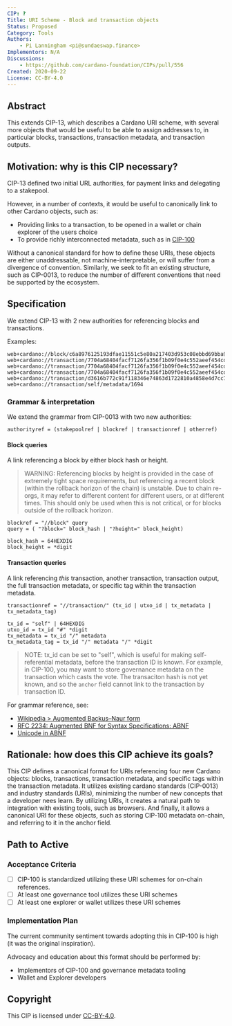 ```yaml
---
CIP: ?
Title: URI Scheme - Block and transaction objects
Status: Proposed
Category: Tools
Authors:
    - Pi Lanningham <pi@sundaeswap.finance>
Implementors: N/A
Discussions:
    - https://github.com/cardano-foundation/CIPs/pull/556
Created: 2020-09-22
License: CC-BY-4.0
---
```


## Abstract

This extends CIP-13, which describes a Cardano URI scheme, with several more objects that would be useful to be able to assign addresses to, in particular blocks, transactions, transaction metadata, and transaction outputs.

## Motivation: why is this CIP necessary?

CIP-13 defined two initial URL authorities, for payment links and delegating to a stakepool.

However, in a number of contexts, it would be useful to canonically link to other Cardano objects, such as:
- Providing links to a transaction, to be opened in a wallet or chain explorer of the users choice
- To provide richly interconnected metadata, such as in [CIP-100](https://github.com/cardano-foundation/CIPs/pull/556)

Without a canonical standard for how to define these URIs, these objects are either unaddressable, not machine-interpretable, or will suffer from a divergence of convention. Similarly, we seek to fit an existing structure, such as CIP-0013, to reduce the number of different conventions that need be supported by the ecosystem.

## Specification

We extend CIP-13 with 2 new authorities for referencing blocks and transactions.

Examples:
```
web+cardano://block/c6a8976125193dfae11551c5e80a217403d953c08ebbd69bba904d990854011f
web+cardano://transaction/7704a68404facf7126fa356f1b09f0e4c552aeef454cd0daba4208f3a64372e9
web+cardano://transaction/7704a68404facf7126fa356f1b09f0e4c552aeef454cd0daba4208f3a64372e9#1
web+cardano://transaction/7704a68404facf7126fa356f1b09f0e4c552aeef454cd0daba4208f3a64372e9/metadata
web+cardano://transaction/d3616b772c91f118346e74863d1722810a4858e4d7cc7663dc2eed345d7bca72/metadata/674
web+cardano://transaction/self/metadata/1694
```

### Grammar & interpretation

We extend the grammar from CIP-0013 with two new authorities:

```
authorityref = (stakepoolref | blockref | transactionref | otherref)
```

#### Block queries

A link referencing a block by either block hash or height.

> WARNING: Referencing blocks by height is provided in the case of extremely tight space requirements, but referencing a recent block (within the rollback horizon of the chain) is unstable.  Due to chain re-orgs, it may refer to different content for different users, or at different times. This should only be used when this is not critical, or for blocks outside of the rollback horizon.

```
blockref = "//block" query
query = ( "?block=" block_hash | "?height=" block_height)

block_hash = 64HEXDIG
block_height = *digit
```

#### Transaction queries

A link referencing *this* transaction, another transaction, transaction output, the full transaction metadata, or specific tag within the transaction metadata.

```
transactionref = "//transaction/" (tx_id | utxo_id | tx_metadata | tx_metadata_tag)

tx_id = "self" | 64HEXDIG
utxo_id = tx_id "#" *digit
tx_metadata = tx_id "/" metadata
tx_metadata_tag = tx_id "/" metadata "/" *digit
```

> NOTE: tx_id can be set to "self", which is useful for making self-referential metadata, before the transaction ID is known.  For example, in CIP-100, you may want to store governance metadata on the transaction which casts the vote. The transaciton hash is not yet known, and so the `anchor` field cannot link to the transaction by transaction ID. 

For grammar reference, see:

  - [Wikipedia > Augmented Backus–Naur form](https://en.wikipedia.org/wiki/Augmented_Backus%E2%80%93Naur_form)
  - [RFC 2234: Augmented BNF for Syntax Specifications: ABNF](https://datatracker.ietf.org/doc/html/rfc2234)
  - [Unicode in ABNF](https://tools.ietf.org/html/draft-seantek-unicode-in-abnf-00)

## Rationale: how does this CIP achieve its goals?

This CIP defines a canonical format for URIs referencing four new Cardano objects: blocks, transactions, transaction metadata, and specific tags within the transaction metadata. It utilizes existing cardano standards (CIP-0013) and industry standards (URIs), minimizing the number of new concepts that a developer nees learn. By utilizing URIs, it creates a natural path to integration with existing tools, such as browsers. And finally, it allows a canonical URI for these objects, such as storing CIP-100 metadata on-chain, and referring to it in the anchor field.

## Path to Active

### Acceptance Criteria

- [ ] CIP-100 is standardized utilizing these URI schemes for on-chain references.
- [ ] At least one governance tool utilizes these URI schemes
- [ ] At least one explorer or wallet utilizes these URI schemes

### Implementation Plan

The current community sentiment towards adopting this in CIP-100 is high (it was the original inspiration).

Advocacy and education about this format should be performed by:

- Implementors of CIP-100 and governance metadata tooling
- Wallet and Explorer developers

## Copyright

This CIP is licensed under [CC-BY-4.0](https://creativecommons.org/licenses/by/4.0/legalcode).
